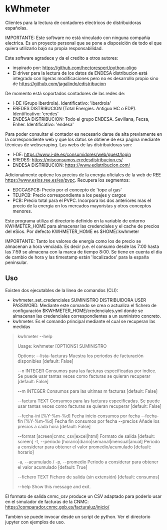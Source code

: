 # kWhmeter

Clientes para la lectura de contadores electricos de distribuidoras españolas. 

IMPORTANTE: Este software no está vinculado con ninguna compañia electrica. Es un proyecto personal que se pone a disposición de todo el que quiera utilizarlo bajo su propia responsabilidad.

Este software agradece y da el credito a otros autores:

* inspirado por: https://github.com/hectorespert/python-oligo 
* El driver para la lectura de los datos de ENDESA distribucion está integrado con ligeras modificaciones pero no es desarrollo propio sino de https://github.com/jagalindo/edistribucion 

De momento está soportados contadores de las redes de:

* I-DE (Grupo Iberdrola). Identificativo: 'iberdrola'
* EREDES DISTRIBUCION (Total Energies. Antiguo HC o EDP). Identificativo: 'eredes'
* ENDESA DISTRIBUCION: Todo el grupo ENDESA. Sevillana, Fecsa, Enher. Identificativo: 'endesa'

Para poder consultar el contador es necesario darse de alta previamente en la correspondiente web y que los datos se obtiene de esa pagina mediante técnicas de webscraping. Las webs de las distribuidoras son:

* I-DE: https://www.i-de.es/consumidores/web/guest/login
* EREDES: https://misconsumos.eredesdistribucion.es/
* ENDESA DISTRIBUCION: https://www.edistribucion.com/

Adicionalmente optiene los precios de la energia oficiales de la web de REE https://www.esios.ree.es/es/pvpc. Recupera los segmentos:

* EDCGASPCB: Precio por el concepto de 'tope al gas'
* TEUPCB: Precio correspondiente a los peajes y cargos
* PCB: Precio total para el PVPC. Incorpora los dos anteriores mas el precio de la energia en los mercados mayoristas y otros conceptos menores.

Este programa utiliza el directorio definido en la variable de entorno KWHMETER_HOME para almacenar las credenciales y el cache de precios del eSios. Por defecto KWHMETER_HOME es $HOME/.kwhmeter

IMPORTANTE: Tanto los valores de energia como los de precio se almacenan a hora venciada. Es decir p.e. el consumo desde las 7:00 hasta las 7:59 se almacena con la marca de tiempo 8:00. Se tiene en cuenta el dia de cambio de hora y las timestamp están 'localizados' para la españa peninsular.

## Uso

Existen dos ejecutables de la linea de comandos (CLI): 

* kwhmeter_set_credenciales SUMINISTRO DISTRIBUIDORA USER PASSWORD. Mediante este comando se crea o actualiza el fichero de configuración $KWHMETER_HOME/credenciales.yml donde se almacenan las credenciales correspondientes a un suministro concreto. 
* kwhmeter. Es el comando principal mediante el cual se recuperan las medidas

> kwhmeter --help
> 
> Usage: kwhmeter [OPTIONS] SUMINISTRO
> 
> Options:
>   --lista-facturas                Muestra los periodos de facturación
>                                   disponibles  [default: False]
> 
>   --n INTEGER                     Consumos para las facturas especificadas por
>                                   indice. Se puede usar tantas veces como
>                                   facturas se quieran recuperar  [default:
>                                   False]
> 
>   --m INTEGER                     Consumos para las ultimas m facturas
>                                   [default: False]
> 
>   --factura TEXT                  Consumos para las facturas especificadas. Se
>                                   puede usar tantas veces como facturas se
>                                   quieran recuperar  [default: False]
> 
>   --fecha-ini [%Y-%m-%d]          Fecha inicio consumos por fecha
>   --fecha-fin [%Y-%m-%d]          Fecha fin consumos por fecha
>   --precios                       Añade los precios a cada hora  [default:
>                                   False]
> 
>   --format [screen|cnmc_csv|excel|html]
>                                   Formato de salida  [default: screen]
>   -t, --periodo [horario|diario|semanal|mensual|anual]
>                                   Periodo a considerar para obtener el valor
>                                   promedio/acumulado   [default: horario]
> 
>   -a, --acumulado / -p, --promedio
>                                   Periodo a considerar para obtener el valor
>                                   acumulado   [default: True]
> 
>   --fichero TEXT                  Fichero de salida (sin extensión)  [default:
>                                   consumos]
> 
>   --help                          Show this message and exit.


El formato de salida cnmc_csv produce un CSV adaptado para poderlo usar en el simulador de facturas de la CNMC: https://comparador.cnmc.gob.es/facturaluz/inicio/


Tambien se puede invocar desde un script de python. Ver el directorio jupyter con ejemplos de uso.